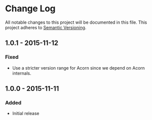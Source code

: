 # Change Log
All notable changes to this project will be documented in this file.
This project adheres to [Semantic Versioning](http://semver.org/).

## 1.0.1 - 2015-11-12
### Fixed
- Use a stricter version range for Acorn since we depend on Acorn internals.

## 1.0.0 - 2015-11-11
### Added
- Initial release
